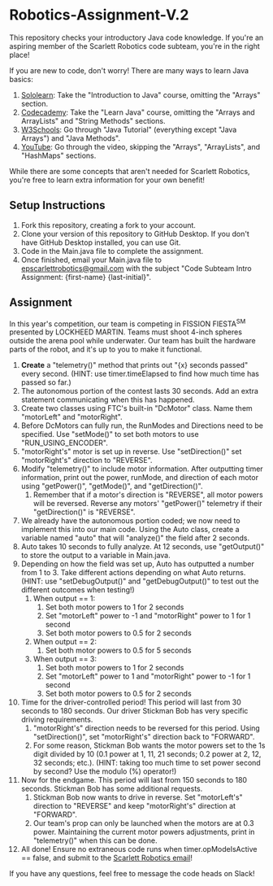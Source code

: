 # Robotics-Assignment-V.2
This repository checks your introductory Java code knowledge. 
If you're an aspiring member of the Scarlett Robotics code subteam,
    you're in the right place!

If you are new to code, don't worry!
There are many ways to learn Java basics:
1. [Sololearn](https://www.sololearn.com/learn/courses/java-introduction):
Take the "Introduction to Java" course, omitting the "Arrays" section.
2. [Codecademy](https://www.codecademy.com/learn/learn-java):
Take the "Learn Java" course, omitting the "Arrays and ArrayLists" and "String Methods" sections.
3. [W3Schools](https://www.w3schools.com/java):
Go through "Java Tutorial" (everything except "Java Arrays") and "Java Methods".
4. [YouTube](https://youtu.be/A74TOX803D0):
Go through the video, skipping the "Arrays", "ArrayLists", and "HashMaps" sections.

While there are some concepts that aren't needed for Scarlett Robotics, 
you're free to learn extra information for your own benefit!


## Setup Instructions
1. Fork this repository, creating a fork to your account.
2. Clone your version of this repository to GitHub Desktop. If you don't have GitHub Desktop installed, you can use Git.
3. Code in the Main.java file to complete the assignment.
4. Once finished, email your Main.java file to [epscarlettrobotics@gmail.com](mailto:epscarlettrobotics@gmail.com)
with the subject "Code Subteam Intro Assignment: {first-name} {last-initial}". 

## Assignment
In this year's competition, our team is competing in FISSION FIESTA<sup>SM</sup> presented by LOCKHEED MARTIN.
Teams must shoot 4-inch spheres outside the arena pool while underwater.
Our team has built the hardware parts of the robot, and it's up to you to make it functional.

1. **Create** a "telemetry()" method that prints out "{x} seconds passed" every second.
(HINT: use timer.timeElapsed to find how much time has passed so far.)
2. The autonomous portion of the contest lasts 30 seconds. Add an extra statement communicating when this has happened.
3. Create two classes using FTC's built-in "DcMotor" class.
Name them "motorLeft" and "motorRight".
4. Before DcMotors can fully run, the RunModes and Directions need to be specified.
Use "setMode()" to set both motors to use "RUN_USING_ENCODER".
5. "motorRight's" motor is set up in reverse. Use "setDirection()" set "motorRight's" direction to "REVERSE".
6. Modify "telemetry()" to include motor information.
After outputting timer information, print out the power, runMode, and direction of each motor using
"getPower()", "getMode()", and "getDirection()".
   1. Remember that if a motor's direction is "REVERSE", all motor powers will be reversed.
   Reverse any motors' "getPower()" telemetry if their "getDirection()" is "REVERSE". 
7. We already have the autonomous portion coded; we now need to implement this into our main code.
Using the Auto class, create a variable named "auto" that will "analyze()" the field after 2 seconds.
8. Auto takes 10 seconds to fully analyze.
At 12 seconds, use "getOutput()" to store the output to a variable in Main.java.
9. Depending on how the field was set up, Auto has outputted a number from 1 to 3.
Take different actions depending on what Auto returns.
(HINT: use "setDebugOutput()" and "getDebugOutput()" to test out the different outcomes when testing!)
   1. When output == 1:
      1. Set both motor powers to 1 for 2 seconds
      2. Set "motorLeft" power to -1 and "motorRight" power to 1 for 1 second
      3. Set both motor powers to 0.5 for 2 seconds
   2. When output == 2:
      1. Set both motor powers to 0.5 for 5 seconds
   3. When output == 3:
      1. Set both motor powers to 1 for 2 seconds
      2. Set "motorLeft" power to 1 and "motorRight" power to -1 for 1 second
      3. Set both motor powers to 0.5 for 2 seconds
10. Time for the driver-controlled period! This period will last from 30 seconds to 180 seconds.
Our driver Stickman Bob has very specific driving requirements.
    1. "motorRight's" direction needs to be reversed for this period.
    Using "setDirection()", set "motorRight's" direction back to "FORWARD".
    2. For some reason, Stickman Bob wants the motor powers set to the 1s digit divided by 10
    (0.1 power at 1, 11, 21 seconds; 0.2 power at 2, 12, 32 seconds; etc.).
    (HINT: taking too much time to set power second by second? Use the modulo (%) operator!)
11. Now for the endgame. This period will last from 150 seconds to 180 seconds. Stickman Bob has some additional requests.
    1. Stickman Bob now wants to drive in reverse.
    Set "motorLeft's" direction to "REVERSE" and keep "motorRight's" direction at "FORWARD".
    2. Our team's prop can only be launched when the motors are at 0.3 power.
    Maintaining the current motor powers adjustments, print in "telemetry()" when this can be done.
12. All done! Ensure no extraneous code runs when timer.opModeIsActive == false, and submit to the [Scarlett Robotics email](epscarlettrobotics@gmail.com)!

If you have any questions, feel free to message the code heads on Slack!
